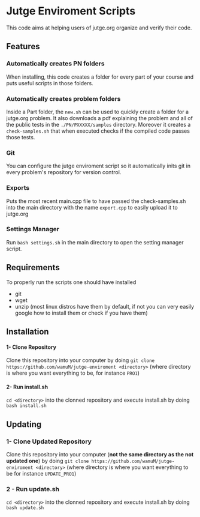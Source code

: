 # Jutge Enviroment Scripts 

This code aims at helping users of jutge.org organize and verify their code. 

## Features
### Automatically creates PN folders
When installing, this code creates a folder for every part of your course and puts useful scripts in those folders. 
### Automatically creates problem folders 
Inside a Part folder, the `new.sh` can be used to quickly create a folder for a jutge.org problem. It also downloads a pdf explaining the problem and all of the public tests in the `./PN/PXXXXX/samples` directory.
Moreover it creates a `check-samples.sh` that when executed checks if the compiled code passes those tests. 
### Git
You can configure the jutge enviroment script so it automatically inits git in every problem's repository for version control. 
### Exports
Puts the most recent main.cpp file to have passed the check-samples.sh into the main directory with the name `export.cpp` to easily upload it to jutge.org 
### Settings Manager
Run `bash settings.sh` in the main directory to open the setting manager script. 
## Requirements
To properly run the scripts one should have installed
- git 
- wget 
- unzip 
(most linux distros have them by default, if not you can very easily google how to install them or check if you have them)
## Installation 
#### 1- Clone Repository 
Clone this repository into your computer by doing `git clone https://github.com/wamuM/jutge-enviroment <directory>` (where directory is where you want everything to be, for instance `PRO1`)
#### 2- Run install.sh 
`cd <directory>` into the clonned repository and execute install.sh by doing `bash install.sh`
## Updating 
### 1- Clone Updated Repository 
Clone this repository into your computer (**not the same directory as the not updated one**) by doing `git clone https://github.com/wamuM/jutge-enviroment <directory>` (where directory is where you want everything to be for instance `UPDATE_PRO1`) 
### 2 - Run update.sh 
`cd <directory>` into the clonned repository and execute install.sh by doing `bash update.sh`
